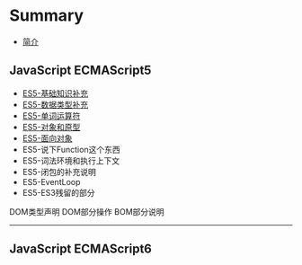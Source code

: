 # Summary

* [简介](README.md)

## JavaScript ECMAScript5
* [ES5-基础知识补充](es5/es5-basic/README.md)
* [ES5-数据类型补充](es5/es5-datatype/README.md)
* [ES5-单词运算符](es5/es5-word/README.md)
* [ES5-对象和原型](es5/es5-prototype/README.md)
* [ES5-面向对象](es5/es5-object/README.md)
* ES5-说下Function这个东西
* ES5-词法环境和执行上下文
* ES5-闭包的补充说明
* ES5-EventLoop
* ES5-ES3残留的部分


DOM类型声明
DOM部分操作
BOM部分说明

---

## JavaScript ECMAScript6

